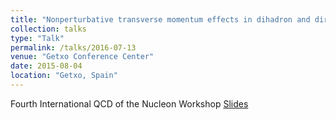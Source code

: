 ```yaml
---
title: "Nonperturbative transverse momentum effects in dihadron and direct photon-hadron angular correlations"
collection: talks
type: "Talk"
permalink: /talks/2016-07-13
venue: "Getxo Conference Center"
date: 2015-08-04
location: "Getxo, Spain"
---
```


Fourth International QCD of the Nucleon Workshop
[Slides](https://jdosbo.github.io/files/QCDN_2016_Osborn.pdf) 